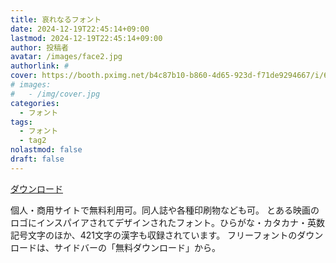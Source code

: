 ```yaml
---
title: 哀れなるフォント
date: 2024-12-19T22:45:14+09:00
lastmod: 2024-12-19T22:45:14+09:00
author: 投稿者
avatar: /images/face2.jpg
authorlink: #
cover: https://booth.pximg.net/b4c87b10-b860-4d65-923d-f71de9294667/i/6099268/116db6f2-641c-4c71-84e3-adabe9945967_base_resized.jpg
# images:
#   - /img/cover.jpg
categories:
  - フォント
tags:
  - フォント
  - tag2
nolastmod: false
draft: false
---
```




<!--more-->

[ダウンロード](https://mattsun-maru.booth.pm/items/6099268)

個人・商用サイトで無料利用可。同人誌や各種印刷物なども可。
とある映画のロゴにインスパイアされてデザインされたフォント。ひらがな・カタカナ・英数記号文字のほか、421文字の漢字も収録されています。
フリーフォントのダウンロードは、サイドバーの「無料ダウンロード」から。

